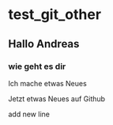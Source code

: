 # test_git_other

## Hallo Andreas 

### wie geht es dir


Ich mache etwas Neues


Jetzt etwas Neues auf Github



add new line
